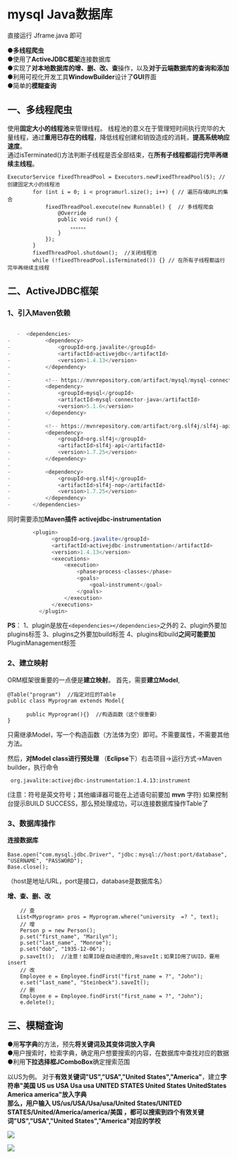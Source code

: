 # mysql Java数据库
直接运行 Jframe.java 即可

●**多线程爬虫**  
●使用了**ActiveJDBC框架**连接数据库  
●实现了**对本地数据库的增、删、改、查**操作，以及**对于云端数据库的查询和添加**  
●利用可视化开发工具**WindowBuilder**设计了**GUI**界面  
●简单的**模糊查询**

## 一、多线程爬虫
使用**固定大小的线程池**来管理线程。
线程池的意义在于管理短时间执行完毕的大量线程，通过**重用已存在的线程**，降低线程创建和销毁造成的消耗，**提高系统响应速度**。  
通过isTerminated()方法判断子线程是否全部结束，在**所有子线程都运行完毕再继续主线程**。

    ExecutorService fixedThreadPool = Executors.newFixedThreadPool(5); // 创建固定大小的线程池
    		for (int i = 0; i < programurl.size(); i++) { // 遍历存储URL的集合
    			fixedThreadPool.execute(new Runnable() {  // 多线程爬虫
    				@Override
    				public void run() {
    					。。。。。。
    				}
    			});
    		}
    		fixedThreadPool.shutdown();  //关闭线程池 
    		while (!fixedThreadPool.isTerminated()) {} // 在所有子线程都运行完毕再继续主线程

## 二、ActiveJDBC框架

### 1、引入Maven依赖


```python

   -  <dependencies>
-           <dependency>
-               <groupId>org.javalite</groupId>
-               <artifactId>activejdbc</artifactId>
-               <version>1.4.13</version>
-           </dependency>
-     
-           <!-- https://mvnrepository.com/artifact/mysql/mysql-connector-java -->
-           <dependency>
-               <groupId>mysql</groupId>
-               <artifactId>mysql-connector-java</artifactId>
-               <version>5.1.6</version>
-           </dependency>
-     
-           <!-- https://mvnrepository.com/artifact/org.slf4j/slf4j-api -->
-           <dependency>
-               <groupId>org.slf4j</groupId>
-               <artifactId>slf4j-api</artifactId>
-               <version>1.7.25</version>
-           </dependency>
-     
-           <dependency>
-               <groupId>org.slf4j</groupId>
-               <artifactId>slf4j-nop</artifactId>
-               <version>1.7.25</version>
-           </dependency>
-       </dependencies>
```

同时需要添加**Maven插件 activejdbc-instrumentation**
```java
        <plugin>
              <groupId>org.javalite</groupId>
              <artifactId>activejdbc-instrumentation</artifactId>
              <version>1.4.13</version>
              <executions>
                  <execution>
                      <phase>process-classes</phase>
                      <goals>
                          <goal>instrument</goal>
                      </goals>
                  </execution>
              </executions>
          </plugin>
```

**PS**：
1、plugin是放在`<dependencies></dependencies>`之外的
2、plugin外要加plugins标签
3、plugins之外要加build标签
4、plugins和build**之间可能要加**PluginManagement标签

### 2、建立映射
ORM框架很重要的一点便是**建立映射**。
首先，需要**建立Model**,

    @Table("program")  //指定对应的Table
    public class Myprogram extends Model{
    	
    	  public Myprogram(){}  //构造函数（这个很重要）
    }

只需继承Model，写一个构造函数（方法体为空）即可。不需要属性，不需要其他方法。

然后，**对Model class进行预处理**
（**Eclipse**下）右击项目->运行方式->Maven builder，执行命令
    
     org.javalite:activejdbc-instrumentation:1.4.13:instrument

(注意：符号是英文符号；其他编译器可能在上述语句前要加 **mvn** 字符)
如果控制台提示BUILD SUCCESS，那么预处理成功，可以连接数据库操作Table了

### 3、数据库操作

**连接数据库**
    
    Base.open("com.mysql.jdbc.Driver", "jdbc：mysql://host:port/database", "USERNAME", "PASSWORD");
	Base.close();
	 
（host是地址/URL，port是接口，database是数据库名）

**增、查、删、改**

        // 查
       List<Myprogram> pros = Myprogram.where("university  =? ", text);
        // 增
        Person p = new Person();
        p.set("first_name", "Marilyn");
        p.set("last_name", "Monroe");
        p.set("dob", "1935-12-06");
        p.saveIt();  //注意！如果ID是自动递增的,用saveIt；如果ID用了UUID，要用insert
        // 改
        Employee e = Employee.findFirst("first_name = ?", "John");
        e.set("last_name", "Steinbeck").saveIt();
        // 删
        Employee e = Employee.findFirst("first_name = ?", "John");
        e.delete();

## 三、模糊查询

●用**写字典**的方法，预先**将关键词及其变体词放入字典**  
●用户搜索时，检索字典，确定用户想要搜索的内容，在数据库中查找对应的数据  
●利用**下拉选择框JComboBox**确定搜索范围

以US为例。
对于**有效关键词"US","USA","United States","America"**，建立**字符串"美国 US us USA Usa usa UNITED STATES United States UnitedStates America america"**放入字典  
那么，用户输入 US/us/USA/Usa/usa/United States/UNITED STATES/United/America/america/美国 ，都可以**搜索到四个有效关键词"US","USA","United States","America"对应的学校**

![](http://www.javatree.cn/file-server/e/20180104/370826de68014ee8ada459d3bf54cf6b.png)

![](http://www.javatree.cn/file-server/e/20180104/61f1dcf40d664f79a9852cc6cce23dc4.png)
